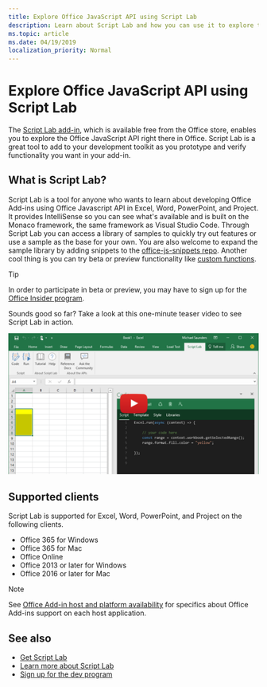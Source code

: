 ```yaml
---
title: Explore Office JavaScript API using Script Lab
description: Learn about Script Lab and how you can use it to explore the Office JS API and prototype functionality.
ms.topic: article
ms.date: 04/19/2019
localization_priority: Normal
---
```


# Explore Office JavaScript API using Script Lab

The [Script Lab add-in](https://store.office.com/app.aspx?assetid=WA104380862), which is available free from the Office store, enables you to explore the Office JavaScript API right there in Office. Script Lab is a great tool to add to your development toolkit as you prototype and verify functionality you want in your add-in.

## What is Script Lab?

Script Lab is a tool for anyone who wants to learn about developing Office Add-ins using Office Javascript API in Excel, Word, PowerPoint, and Project. It provides IntelliSense so you can see what's available and is built on the Monaco framework, the same framework as Visual Studio Code. Through Script Lab you can access a library of samples to quickly try out features or use a sample as the base for your own. You are also welcome to expand the sample library by adding snippets to the [office-js-snippets repo](https://github.com/OfficeDev/office-js-snippets#office-js-snippets). Another cool thing is you can try beta or preview functionality like [custom functions](/office/dev/add-ins/excel/custom-functions-overview).

> [!TIP]
> In order to participate in beta or preview, you may have to sign up for the [Office Insider program](https://products.office.com/office-insider).

Sounds good so far? Take a look at this one-minute teaser video to see Script Lab in action.

[![Teaser video showing Script Lab being used in Excel, Word, and PowerPoint Online.](../images/screenshot-wide-youtube.png 'Script Lab teaser video')](https://aka.ms/scriptlabvideo)

## Supported clients

Script Lab is supported for Excel, Word, PowerPoint, and Project on the following clients.

- Office 365 for Windows
- Office 365 for Mac
- Office Online
- Office 2013 or later for Windows
- Office 2016 or later for Mac

> [!NOTE]
> See [Office Add-in host and platform availability](/office/dev/add-ins/overview/office-add-in-availability) for specifics about Office Add-ins support on each host application.

## See also

- [Get Script Lab](https://store.office.com/app.aspx?assetid=WA104380862)
- [Learn more about Script Lab](https://github.com/OfficeDev/script-lab#script-lab-a-microsoft-garage-project)
- [Sign up for the dev program](https://developer.microsoft.com/office/dev-program)